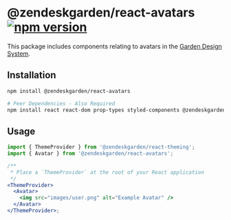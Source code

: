 # @zendeskgarden/react-avatars [![npm version](https://flat.badgen.net/npm/v/@zendeskgarden/react-avatars)](https://www.npmjs.com/package/@zendeskgarden/react-avatars)

This package includes components relating to avatars in the
[Garden Design System](https://zendeskgarden.github.io/).

## Installation

```sh
npm install @zendeskgarden/react-avatars

# Peer Dependencies - Also Required
npm install react react-dom prop-types styled-components @zendeskgarden/react-theming
```

## Usage

```jsx static
import { ThemeProvider } from '@zendeskgarden/react-theming';
import { Avatar } from '@zendeskgarden/react-avatars';

/**
 * Place a `ThemeProvider` at the root of your React application
 */
<ThemeProvider>
  <Avatar>
    <img src="images/user.png" alt="Example Avatar" />
  </Avatar>
</ThemeProvider>;
```
